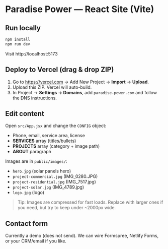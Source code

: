 # Paradise Power — React Site (Vite)

## Run locally
```bash
npm install
npm run dev
```
Visit http://localhost:5173

## Deploy to Vercel (drag & drop ZIP)
1. Go to https://vercel.com → Add New Project → **Import** → **Upload**.
2. Upload this ZIP. Vercel will auto-build.
3. In Project → **Settings → Domains**, add `paradise-power.com` and follow the DNS instructions.

## Edit content
Open `src/App.jsx` and change the `CONFIG` object:
- Phone, email, service area, license
- **SERVICES** array (titles/bullets)
- **PROJECTS** array (category + image path)
- **ABOUT** paragraph

Images are in `public/images/`:
- `hero.jpg` (solar panels hero)
- `project-commercial.jpg` (IMG_0280.JPG)
- `project-residential.jpg` (IMG_7517.jpg)
- `project-solar.jpg` (IMG_4789.jpg)
- `logo.jpg` (logo)

> Tip: Images are compressed for fast loads. Replace with larger ones if you need, but try to keep under ~2000px wide.

## Contact form
Currently a demo (does not send). We can wire Formspree, Netlify Forms, or your CRM/email if you like.